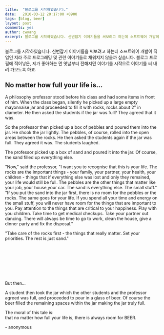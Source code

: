 ```yaml
---
title:  "블로그를 시작하였습니다."
date:   2010-03-12 20:17:00 +0900
tags: [blog, beer]
layout: post
comments: yes
author: cwyang
excerpt: 블로그를 시작하였습니다. 신변잡기 이야기들을 써보려고 하는데 소프트웨어 개발이 직업인 지라 주로 프로그래밍 및 관련 이야기들로 채워지지 않을까 싶습니다. 블로그 프로필에 적어넣은, 제가 좋아하는 먼 옛날부터 전해지던 이야기를 시작으로 이야기를 써 내려 가보도록 하죠.
---
```

블로그를 시작하였습니다. 신변잡기 이야기들을 써보려고 하는데 소프트웨어 개발이 직업인 지라 주로 프로그래밍 및 관련 이야기들로 채워지지 않을까 싶습니다. 블로그 프로필에 적어넣은, 제가 좋아하는 먼 옛날부터 전해지던 이야기를 시작으로 이야기를 써 내려 가보도록 하죠.

## No matter how full your life is...

A philosophy professor stood before his class and had some items in front of him. When the class began, silently he picked up a large empty mayonnaise jar and proceeded to fill it with rocks, rocks about 2" in diameter. He then asked the students if the jar was full? They agreed that it was.  
  
So the professor then picked up a box of pebbles and poured them into the jar. He shook the jar lightly. The pebbles, of course, rolled into the open areas between the rocks. He then asked the students again if the jar was full. They agreed it was. The students laughed.  
  
The professor picked up a box of sand and poured it into the jar. Of course, the sand filled up everything else.  
  
"Now," said the professor, "I want you to recognise that this is your life. The rocks are the important things - your family, your partner, your health, your children - things that if everything else was lost and only they remained, your life would still be full. The pebbles are the other things that matter like your job, your house,your car. The sand is everything else. The small stuff." "If you put the sand into the jar first, there is no room for the pebbles or the rocks. The same goes for your life. If you spend all your time and energy on the small stuff, you will never have room for the things that are important to you. Pay attention to the things that are critical to your happiness. Play with you children. Take time to get medical checkups. Take your partner out dancing. There will always be time to go to work, clean the house, give a dinner party and fix the disposal."  
  
"Take care of the rocks first - the things that really matter. Set your priorities. The rest is just sand."  
  
  
  
  
  
  
  
  
  
  
  
<br><br><br><br><br><br>
  
  
  
  
But then...  
  
A student then took the jar which the other students and the professor agreed was full, and proceeded to pour in a glass of beer. Of course the beer filled the remaining spaces within the jar making the jar truly full.  
  
The moral of this tale is:  
that no matter how full your life is, there is always room for BEER.  

  \- anonymous

